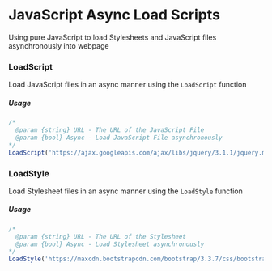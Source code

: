 # JavaScript Async Load Scripts
Using pure JavaScript to load Stylesheets and JavaScript files asynchronously into webpage


### LoadScript
Load JavaScript files in an async manner using the `LoadScript` function

##### Usage
```javascript
/*
  @param {string} URL - The URL of the JavaScript File
  @param {bool} Async - Load JavaScript File asynchronously
*/
LoadScript('https://ajax.googleapis.com/ajax/libs/jquery/3.1.1/jquery.min.js', true);
```


### LoadStyle
Load Stylesheet files in an async manner using the `LoadStyle` function

##### Usage
```javascript
/*
  @param {string} URL - The URL of the Stylesheet
  @param {bool} Async - Load Stylesheet asynchronously
*/
LoadStyle('https://maxcdn.bootstrapcdn.com/bootstrap/3.3.7/css/bootstrap.min.css', true);
```
